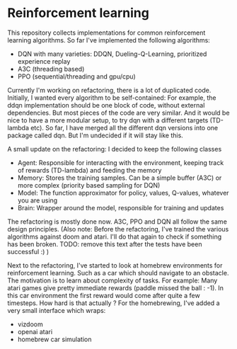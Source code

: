 # Reinforcement learning

This repository collects implementations for common reinforcement learning algorithms.
So far I've implemented the following algorithms:
 - DQN with many varieties: DDQN, Dueling-Q-Learning, prioritized experience replay
 - A3C (threading based) 
 - PPO (sequential/threading and gpu/cpu) 
 
Currently I'm working on refactoring, there is a lot of duplicated code.
Initially, I wanted every algorithm to be self-contained: 
For example, the ddqn implementation should be one block of code, without external dependencies.
But most pieces of the code are very similar. And it would be nice to have a more modular setup,
to try dqn with a different targets (TD-lambda etc).
So far, I have merged all the different dqn versions into one package called dqn.
But I'm undecided if it will stay like this.

A small update on the refactoring: I decided to keep the following classes
 - Agent: Responsible for interacting with the environment, keeping track of rewards (TD-lambda) and feeding the memory
 - Memory: Stores the training samples. Can be a simple buffer (A3C) or more complex (priority based sampling for DQN)
 - Model: The function approximator for policy, values, Q-values, whatever you are using
 - Brain: Wrapper around the model, responsible for training and updates

The refactoring is mostly done now. A3C, PPO and DQN all follow the same design principles.
(Also note: Before the refactoring, I've trained the various algorithms against doom and atari. I'll do that again to check if something has been broken. TODO: remove this text after the tests have been successful :) )

Next to the refactoring, I've started to look at homebrew environments for reinforcement learning.
Such as a car which should navigate to an obstacle. The motivation is to learn about complexity of tasks.
For example: Many atari games give pretty immediate rewards (paddle missed the ball : -1).
In this car environment the first reward would come after quite a few timesteps. How hard is that actually ?
For the homebrewing, I've added a very small interface which wraps:
 - vizdoom
 - openai atari
 - homebrew car simulation

